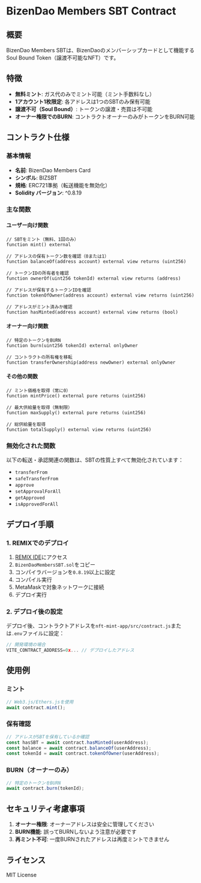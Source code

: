 # BizenDao Members SBT Contract

## 概要

BizenDao Members SBTは、BizenDaoのメンバーシップカードとして機能するSoul Bound Token（譲渡不可能なNFT）です。

## 特徴

- **無料ミント**: ガス代のみでミント可能（ミント手数料なし）
- **1アカウント1枚限定**: 各アドレスは1つのSBTのみ保有可能
- **譲渡不可（Soul Bound）**: トークンの譲渡・売買は不可能
- **オーナー権限でのBURN**: コントラクトオーナーのみがトークンをBURN可能

## コントラクト仕様

### 基本情報
- **名前**: BizenDao Members Card
- **シンボル**: BIZSBT
- **規格**: ERC721準拠（転送機能を無効化）
- **Solidity バージョン**: ^0.8.19

### 主な関数

#### ユーザー向け関数

```solidity
// SBTをミント（無料、1回のみ）
function mint() external

// アドレスの保有トークン数を確認（0または1）
function balanceOf(address account) external view returns (uint256)

// トークンIDの所有者を確認
function ownerOf(uint256 tokenId) external view returns (address)

// アドレスが保有するトークンIDを確認
function tokenOfOwner(address account) external view returns (uint256)

// アドレスがミント済みか確認
function hasMinted(address account) external view returns (bool)
```

#### オーナー向け関数

```solidity
// 特定のトークンをBURN
function burn(uint256 tokenId) external onlyOwner

// コントラクトの所有権を移転
function transferOwnership(address newOwner) external onlyOwner
```

#### その他の関数

```solidity
// ミント価格を取得（常に0）
function mintPrice() external pure returns (uint256)

// 最大供給量を取得（無制限）
function maxSupply() external pure returns (uint256)

// 総供給量を取得
function totalSupply() external view returns (uint256)
```

### 無効化された関数

以下の転送・承認関連の関数は、SBTの性質上すべて無効化されています：
- `transferFrom`
- `safeTransferFrom`
- `approve`
- `setApprovalForAll`
- `getApproved`
- `isApprovedForAll`

## デプロイ手順

### 1. REMIXでのデプロイ

1. [REMIX IDE](https://remix.ethereum.org)にアクセス
2. `BizenDaoMembersSBT.sol`をコピー
3. コンパイラバージョンを`0.8.19`以上に設定
4. コンパイル実行
5. MetaMaskで対象ネットワークに接続
6. デプロイ実行

### 2. デプロイ後の設定

デプロイ後、コントラクトアドレスを`nft-mint-app/src/contract.js`または`.env`ファイルに設定：

```javascript
// 開発環境の場合
VITE_CONTRACT_ADDRESS=0x... // デプロイしたアドレス
```

## 使用例

### ミント
```javascript
// Web3.js/Ethers.jsを使用
await contract.mint();
```

### 保有確認
```javascript
// アドレスがSBTを保有しているか確認
const hasSBT = await contract.hasMinted(userAddress);
const balance = await contract.balanceOf(userAddress);
const tokenId = await contract.tokenOfOwner(userAddress);
```

### BURN（オーナーのみ）
```javascript
// 特定のトークンをBURN
await contract.burn(tokenId);
```

## セキュリティ考慮事項

1. **オーナー権限**: オーナーアドレスは安全に管理してください
2. **BURN機能**: 誤ってBURNしないよう注意が必要です
3. **再ミント不可**: 一度BURNされたアドレスは再度ミントできません

## ライセンス

MIT License
